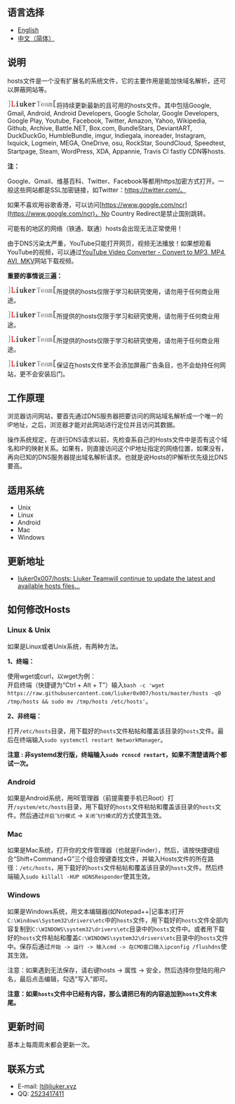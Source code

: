 语言选择
--------

  * [English](en-ww.md)
  * [中文（简体）](zh-cn.md)


说明
----

hosts文件是一个没有扩展名的系统文件，它的主要作用是能加快域名解析，还可以屏蔽网站等。 

![](img/logo.gif)将持续更新最新的且可用的hosts文件。其中包括Google, Gmail, Android, Android Developers, Google Scholar, Google Developers, Google Play, Youtube, Facebook, Twitter, Amazon, Yahoo, Wikipedia, Github, Archive, Battle.NET, Box.com, BundleStars, DeviantART, DuckDuckGo, HumbleBundle, imgur, Indiegala, inoreader, Instagram, Ixquick, Logmein, MEGA, OneDrive, osu, RockStar, SoundCloud, Speedtest, Startpage, Steam, WordPress, XDA, Appannie, Travis CI fastly CDN等hosts.

**注：**

Google、Gmail、维基百科、Twitter、Facebook等都用https加密方式打开。一般这些网站都是SSL加密链接，如Twitter：https://twitter.com/。

如果不喜欢用谷歌香港，可以访问[https://www.google.com/ncr](https://www.google.com/ncr)，No Country Redirect是禁止国别跳转。

可能有的地区的网络（铁通、联通）hosts会出现无法正常使用！

由于DNS污染太严重，YouTube只能打开网页，视频无法播放！如果想观看YouTube的视频，可以通过[YouTube Video Converter - Convert to MP3, MP4, AVI, MKV](http://www.onlinevideoconverter.com/video-converter)网站下载视频。


**重要的事情说三遍：**

![](img/logo.gif)所提供的hosts仅限于学习和研究使用，请勿用于任何商业用途。

![](img/logo.gif)所提供的hosts仅限于学习和研究使用，请勿用于任何商业用途。

![](img/logo.gif)所提供的hosts仅限于学习和研究使用，请勿用于任何商业用途。

![](img/logo.gif)保证在hosts文件里不会添加屏蔽广告条目，也不会劫持任何网站，更不会安装后门。


工作原理
--------

浏览器访问网站，要首先通过DNS服务器把要访问的网站域名解析成一个唯一的IP地址，之后，浏览器才能对此网站进行定位并且访问其数据。

操作系统规定，在进行DNS请求以前，先检查系自己的Hosts文件中是否有这个域名和IP的映射关系。如果有，则直接访问这个IP地址指定的网络位置，如果没有，再向已知的DNS服务器提出域名解析请求。也就是说Hosts的IP解析优先级比DNS要高。

适用系统
--------

  * Unix
  * Linux
  * Android
  * Mac
  * Windows

更新地址
--------

  * [liuker0x007/hosts: Liuker Teamwill continue to update the latest and available hosts files...](https://github.com/liuker0x007/hosts)
  
如何修改Hosts
--------

### Linux & Unix
如果是Linux或者Unix系统，有两种方法。

**1、终端：**  

使用wget或curl，以wget为例：  
开启终端（快捷键为“Ctrl + Alt + T”）输入`bash -c 'wget https://raw.githubusercontent.com/liuker0x007/hosts/master/hosts -qO /tmp/hosts && sudo mv /tmp/hosts /etc/hosts'`。

**2、非终端：**

打开`/etc/hosts`目录，用下载好的`hosts`文件粘帖和覆盖该目录的`hosts`文件。最后在终端输入`sudo systemctl restart NetworkManager`。

**注意 : 非systemd发行版，终端输入`sudo rcnscd restart`，如果不清楚请两个都试一次。**

### Android
如果是Android系统，用RE管理器（前提需要手机已Root）打开`/system/etc/hosts`目录，用下载好的`hosts`文件粘帖和覆盖该目录的`hosts`文件。然后通过`开启飞行模式` -> `关闭飞行模式`的方式使其生效。

### Mac
如果是Mac系统，打开你的文件管理器（也就是Finder），然后，请按快捷键组合“Shift+Command+G”三个组合按键查找文件，并输入Hosts文件的所在路径：`/etc/hosts`，用下载好的`hosts`文件粘帖和覆盖该目录的`hosts`文件。然后终端输入`sudo killall -HUP mDNSResponder`使其生效。

### Windows
如果是Windows系统，用文本编辑器(如Notepad++|记事本)打开`C:\Windows\System32\drivers\etc`中的`hosts`文件，用下载好的`hosts`文件全部内容复制到`C:\WINDOWS\system32\drivers\etc`目录中的`hosts`文件中。或者用下载好的`hosts`文件粘帖和覆盖`C:\WINDOWS\system32\drivers\etc`目录中的`hosts`文件中。保存后通过```开始 -> 运行 -> 输入cmd -> 在CMD窗口输入ipconfig /flushdns```使其生效。

注意：如果遇到无法保存，请右键hosts -> 属性 -> 安全，然后选择你登陆的用户名，最后点击编辑，勾选"写入"即可。

**注意：如果`hosts`文件中已经有内容，那么请把已有的内容追加到`hosts`文件末尾。**

更新时间
--------

基本上每周周末都会更新一次。

联系方式
--------

  * E-mail: [lt@liuker.xyz](mailto:lt@liuker.xyz)
  * QQ: [2523417411](http://wpa.qq.com/msgrd?v=3&uin=2523417411&site=qq&menu=yes)
